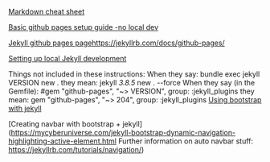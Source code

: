 [Markdown cheat sheet](https://github.com/adam-p/markdown-here/wiki/Markdown-Cheatsheet)

[Basic github pages setup guide -no local dev](http://jmcglone.com/guides/github-pages/)

[Jekyll github pages page](https://jekyllrb.com/docs/github-pages/)https://jekyllrb.com/docs/github-pages/

[Setting up local Jekyll development](https://help.github.com/en/github/working-with-github-pages/testing-your-github-pages-site-locally-with-jekyll)

Things not included in these instructions:
    When they say: bundle exec jekyll VERSION new .
        they mean: jekyll _3.8.5_ new . --force
    When they say (in the Gemfile): #gem "github-pages", "~> VERSION", group: :jekyll_plugins
        they mean: gem "github-pages", "~> 204", group: :jekyll_plugins
[Using bootstrap with jekyll](http://veithen.io/2015/03/26/jekyll-bootstrap.html)

[Creating navbar with bootstrap + jekyll](https://mycyberuniverse.com/jekyll-bootstrap-dynamic-navigation-highlighting-active-element.html Further information on auto navbar stuff: https://jekyllrb.com/tutorials/navigation/)
